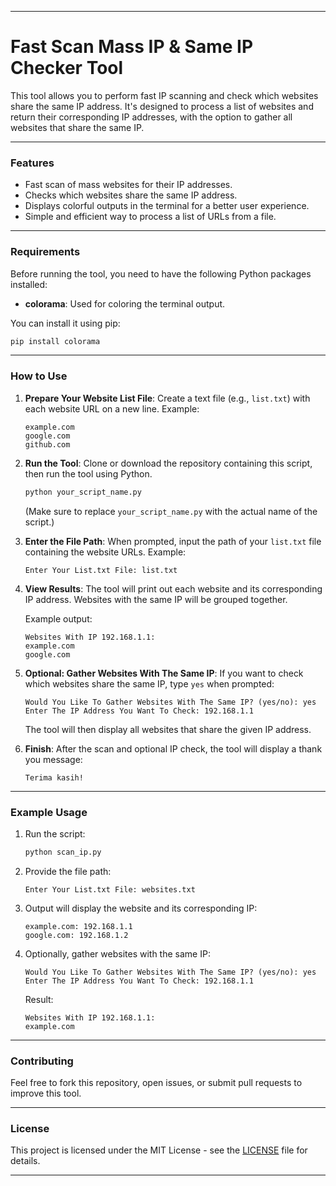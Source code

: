 
---

# **Fast Scan Mass IP & Same IP Checker Tool**

This tool allows you to perform fast IP scanning and check which websites share the same IP address. It's designed to process a list of websites and return their corresponding IP addresses, with the option to gather all websites that share the same IP.

---

### **Features**

- Fast scan of mass websites for their IP addresses.
- Checks which websites share the same IP address.
- Displays colorful outputs in the terminal for a better user experience.
- Simple and efficient way to process a list of URLs from a file.

---

### **Requirements**

Before running the tool, you need to have the following Python packages installed:

- **colorama**: Used for coloring the terminal output.

You can install it using pip:

```bash
pip install colorama
```

---

### **How to Use**

1. **Prepare Your Website List File**:
   Create a text file (e.g., `list.txt`) with each website URL on a new line. Example:

   ```
   example.com
   google.com
   github.com
   ```

2. **Run the Tool**:
   Clone or download the repository containing this script, then run the tool using Python.

   ```bash
   python your_script_name.py
   ```

   (Make sure to replace `your_script_name.py` with the actual name of the script.)

3. **Enter the File Path**:
   When prompted, input the path of your `list.txt` file containing the website URLs. Example:

   ```
   Enter Your List.txt File: list.txt
   ```

4. **View Results**:
   The tool will print out each website and its corresponding IP address. Websites with the same IP will be grouped together.

   Example output:

   ```
   Websites With IP 192.168.1.1:
   example.com
   google.com
   ```

5. **Optional: Gather Websites With The Same IP**:
   If you want to check which websites share the same IP, type `yes` when prompted:

   ```
   Would You Like To Gather Websites With The Same IP? (yes/no): yes
   Enter The IP Address You Want To Check: 192.168.1.1
   ```

   The tool will then display all websites that share the given IP address.

6. **Finish**:
   After the scan and optional IP check, the tool will display a thank you message:

   ```
   Terima kasih!
   ```

---

### **Example Usage**

1. Run the script:

   ```bash
   python scan_ip.py
   ```

2. Provide the file path:

   ```
   Enter Your List.txt File: websites.txt
   ```

3. Output will display the website and its corresponding IP:

   ```
   example.com: 192.168.1.1
   google.com: 192.168.1.2
   ```

4. Optionally, gather websites with the same IP:

   ```
   Would You Like To Gather Websites With The Same IP? (yes/no): yes
   Enter The IP Address You Want To Check: 192.168.1.1
   ```

   Result:

   ```
   Websites With IP 192.168.1.1:
   example.com
   ```

---

### **Contributing**

Feel free to fork this repository, open issues, or submit pull requests to improve this tool.

---

### **License**

This project is licensed under the MIT License - see the [LICENSE](LICENSE) file for details.

---
